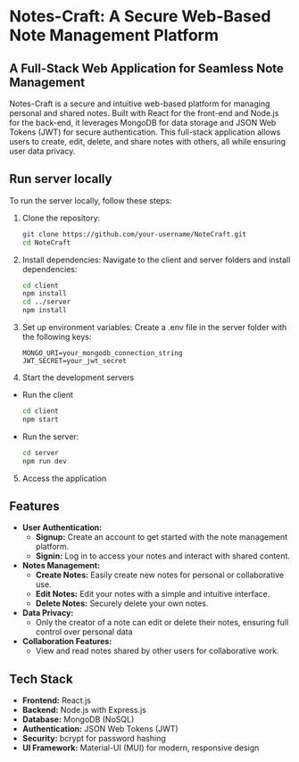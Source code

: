# Notes-Craft: A Secure Web-Based Note Management Platform

## A Full-Stack Web Application for Seamless Note Management

Notes-Craft is a secure and intuitive web-based platform for managing personal and shared notes. Built with React for the front-end and Node.js for the back-end, it leverages MongoDB for data storage and JSON Web Tokens (JWT) for secure authentication. This full-stack application allows users to create, edit, delete, and share notes with others, all while ensuring user data privacy.

## Run server locally
To run the server locally, follow these steps:
1. Clone the repository:
   ```bash
   git clone https://github.com/your-username/NoteCraft.git
   cd NoteCraft
2. Install dependencies: Navigate to the client and server folders and install dependencies:
   ```bash
   cd client
   npm install
   cd ../server
   npm install
3. Set up environment variables: Create a .env file in the server folder with the following keys:
   ```env
   MONGO_URI=your_mongodb_connection_string
   JWT_SECRET=your_jwt_secret
4. Start the development servers
- Run the client
   ```bash
   cd client
   npm start
- Run the server:
   ```bash
   cd server
   npm run dev
5. Access the application  
   
## Features

- **User Authentication:** 
   - **Signup:** Create an account to get started with the note management platform.
   - **Signin:** Log in to access your notes and interact with shared content.
- **Notes Management:**
   - **Create Notes:** Easily create new notes for personal or collaborative use.
   - **Edit Notes:** Edit your notes with a simple and intuitive interface.
   - **Delete Notes:** Securely delete your own notes.
- **Data Privacy:**
   - Only the creator of a note can edit or delete their notes, ensuring full control over personal data
- **Collaboration Features:**
   - View and read notes shared by other users for collaborative work.

## Tech Stack
- **Frontend:** React.js
- **Backend:** Node.js with Express.js
- **Database:** MongoDB (NoSQL)
- **Authentication:** JSON Web Tokens (JWT)
- **Security:** bcrypt for password hashing
- **UI Framework:** Material-UI (MUI) for modern, responsive design

